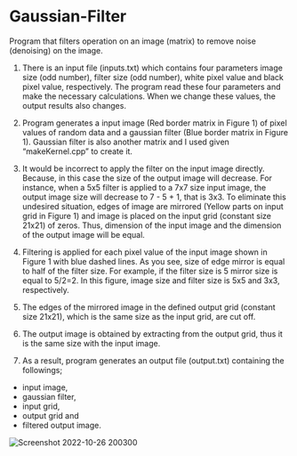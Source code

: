 # Gaussian-Filter
Program that filters operation on an image (matrix) to remove noise (denoising) on the image.

1. There is an input file (inputs.txt) which contains four parameters image size (odd number), filter size (odd number), white pixel value and black pixel value, respectively. The program read these four parameters and make the necessary calculations. When we change these values, the output results also changes.

2. Program generates a input image (Red border matrix in Figure 1) of pixel values of random data and a gaussian filter (Blue border matrix in Figure 1). Gaussian filter is also another matrix and I used given “makeKernel.cpp” to create it.

3. It would be incorrect to apply the filter on the input image directly. Because, in this case the size of the output image will decrease. For instance, when a 5x5 filter is applied to a 7x7 size input image, the output image size will decrease to 7 - 5 + 1, that is 3x3. To eliminate this undesired situation, edges of image are mirrored (Yellow parts on input grid in Figure 1) and image is placed on the input grid (constant size 21x21) of zeros. Thus, dimension of the input image and the dimension of the output image will be equal.

4. Filtering is applied for each pixel value of the input image shown in Figure 1 with blue dashed lines. As you see, size of edge mirror is equal to half of the filter size. For example, if the filter size is 5 mirror size is equal to 5/2=2. In this figure, image size and filter size is 5x5 and 3x3, respectively.

5. The edges of the mirrored image in the defined output grid (constant size 21x21), which is the same size as the input grid, are cut off.

6. The output image is obtained by extracting from the output grid, thus it is the same size with the input image.

7. As a result, program generates an output file (output.txt) containing the followings;

- input image,
- gaussian filter,
- input grid,
- output grid and
- filtered output image.

![Screenshot 2022-10-26 200300](https://user-images.githubusercontent.com/102357822/198090448-51710671-5906-4494-85cd-361b8492925c.png)
